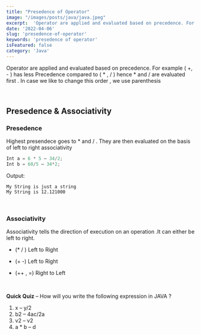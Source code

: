 ```yaml
---
title: "Presedence of Operator"
image: "/images/posts/java/java.jpeg"
excerpt:  'Operator are applied and evaluated based on precedence. For example ( +, - ) has less Precedence compared to ...'
date: '2022-04-06'
slug: 'presedence-of-operator'
keywords: 'presedence of operator' 
isFeatured: false
category: 'Java'
---
```


 Operator are applied and evaluated based on precedence. For example ( +, - ) has less
Precedence compared to ( * , / ) hence * and / are evaluated first .
In case we like to change this order , we use parenthesis

&nbsp;

## **Presedence & Associativity**

### **Presedence**

Highest presendece goes to * and / . They are then evaluated on the basis of left to right associativity

```java
Int a = 6 * 5 – 34/2;
Int b = 60/5 – 34*2;
```

Output:

```
My String is just a string
My String is 12.121000
```

&nbsp;

### **Associativity**

Associativity tells the direction of execution on an operation .It can either be left to right. 
 - (* / ) Left to Right 

 - (+ -)  Left to Right 

 - (++ , =)  Right to Left 

 &nbsp;


**Quick Quiz** – How will you write the following expression in JAVA ? 
1. x – y/2 
2. b2 – 4ac/2a 
3. v2 – v2 
4. a * b – d